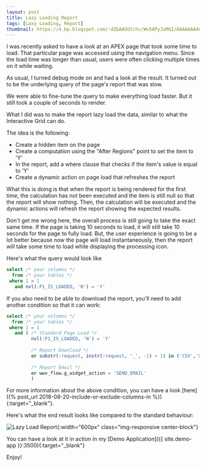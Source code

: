 ```yaml
---
layout: post
title: Lazy Loading Report
tags: [Laxy Loading, Report]
thumbnail: https://4.bp.blogspot.com/-dZbAAOGtchc/Wv5APyJuMGI/AAAAAAAACF0/yvL3nQm2Vg8ZYRtdO82wJ4jTOTybVJalwCLcBGAs/s72-c/Lazy%2BLoad%2BReport.gif
---
```


I was recently asked to have a look at an APEX page that took some time to load. That particular page was accessed using the navigation menu. Since the load time was longer than usual, users were often clicking multiple times on it while waiting.

As usual, I turned debug mode on and had a look at the result. It turned out to be the underlying query of the page's report that was slow.

We were able to fine-tune the query to make everything load faster. But it still took a couple of seconds to render.

What I did was to make the report lazy load the data, similar to what the Interactive Grid can do.

The idea is the following:
 - Create a hidden item on the page
 - Create a computation using the "After Regions" point to set the item to 'Y'
 - In the report, add a where clause that checks if the item's value is equal to 'Y'
 - Create a dynamic action on page load that refreshes the report

What this is doing is that when the report is being rendered for the first time, the calculation has not been executed and the item is still null so that the report will show nothing.
Then, the calculation will be executed and the dynamic actions will refresh the report showing the expected results.

Don't get me wrong here, the overall process is still going to take the exact same time.
If the page is taking 10 seconds to load, it will still take 10 seconds for the page to fully load.
But, the user experience is going to be a lot better because now the page will load instantaneously, then the report will take some time to load while displaying the processing icon.

Here's what the query would look like
```sql
select /* your columns */
  from /* your tables */
 where 1 = 1 
   and nvl(:P1_IS_LOADED, 'N') = 'Y'
```

If you also need to be able to download the report, you'll need to add another condition so that it can work:
```sql
select /* your columns */
  from /* your tables */
 where 1 = 1 
   and ( /* Standard Page Load */
         nvl(:P1_IS_LOADED, 'N') = 'Y'
         
         /* Report Download */
         or substr(:request, instr(:request, '_', -1) + 1) in ('CSV','XLS','PDF','RTF','HTMLD')
         
         /* Report Email */
         or wwv_flow.g_widget_action = 'SEND_EMAIL'
         )
```

For more information about the above condition, you can have a look [here]({% post_url 2018-08-20-include-or-exclude-columns-in %}){:target="_blank"}.

Here's what the end result looks like compared to the standard behaviour:

![Lazy Load Report](https://4.bp.blogspot.com/-dZbAAOGtchc/Wv5APyJuMGI/AAAAAAAACF0/yvL3nQm2Vg8ZYRtdO82wJ4jTOTybVJalwCLcBGAs/s320/Lazy%2BLoad%2BReport.gif){:width="600px" class="img-responsive center-block"}

You can have a look at it in action in my [Demo Application]({{ site.demo-app }}:3500){:target="_blank"}

Enjoy!